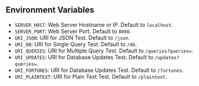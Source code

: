 ## Environment Variables

* `SERVER_HOST`: Web Server Hostname or IP. Default to `localhost`.
* `SERVER_PORT`: Web Server Port. Default to `8080`.
* `URI_JSON`: URI for JSON Test. Default to `/json`.
* `URI_DB`: URI for Single Query Test. Default to `/db`.
* `URI_QUERIES`: URI for Multiple Query Test. Default to `/queries?queries=`.
* `URI_UPDATES`: URI for Database Updates Test. Default to `/updates?queries=`.
* `URI_FORTUNES`: URI for Database Updates Test. Default to `/fortunes`.
* `URI_PLAINTEXT`: URI for Plain Text Test. Default to `/plaintext`.
